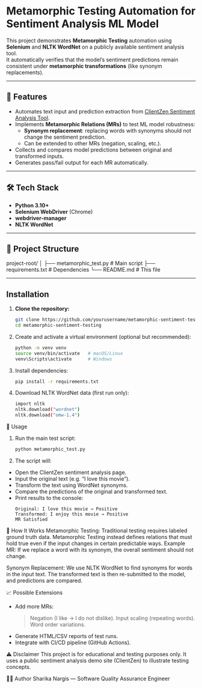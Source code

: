 # Metamorphic Testing Automation for Sentiment Analysis ML Model  

This project demonstrates **Metamorphic Testing** automation using **Selenium** and **NLTK WordNet** on a publicly available sentiment analysis tool.  
It automatically verifies that the model’s sentiment predictions remain consistent under **metamorphic transformations** (like synonym replacements).

---

## 🚀 Features  
- Automates text input and prediction extraction from [ClientZen Sentiment Analysis Tool](https://www.clientzen.io/sentiment-analysis-tool).  
- Implements **Metamorphic Relations (MRs)** to test ML model robustness:
  - **Synonym replacement**: replacing words with synonyms should not change the sentiment prediction.
  - Can be extended to other MRs (negation, scaling, etc.).
- Collects and compares model predictions between original and transformed inputs.
- Generates pass/fail output for each MR automatically.

---

## 🛠️ Tech Stack  
- **Python 3.10+**
- **Selenium WebDriver** (Chrome)
- **webdriver-manager**
- **NLTK WordNet**

---

## 📂 Project Structure  
project-root/
│
├── metamorphic_test.py # Main script
├── requirements.txt # Dependencies
└── README.md # This file


---

## Installation  

1. **Clone the repository:**
   ```bash
   git clone https://github.com/yourusername/metamorphic-sentiment-testing.git
   cd metamorphic-sentiment-testing

2. Create and activate a virtual environment (optional but recommended):
   ```bash
   python -m venv venv
   source venv/bin/activate   # macOS/Linux
   venv\Scripts\activate      # Windows

3. Install dependencies:
   ```bash
   pip install -r requirements.txt

4. Download NLTK WordNet data (first run only):
   ```bash
   import nltk
   nltk.download("wordnet")
   nltk.download("omw-1.4")

📝 Usage
1. Run the main test script:
   ```bash
   python metamorphic_test.py

2. The script will:
- Open the ClientZen sentiment analysis page.
- Input the original text (e.g. “I love this movie”).
- Transform the text using WordNet synonyms.
- Compare the predictions of the original and transformed text.
- Print results to the console:
   ```text
   Original: I love this movie → Positive
   Transformed: I enjoy this movie → Positive
   MR Satisfied

🧠 How It Works
Metamorphic Testing:
Traditional testing requires labeled ground truth data. Metamorphic Testing instead defines relations that must hold true even if the input changes in certain predictable ways.
Example MR: If we replace a word with its synonym, the overall sentiment should not change.

Synonym Replacement:
We use NLTK WordNet to find synonyms for words in the input text.
The transformed text is then re-submitted to the model, and predictions are compared.

📈 Possible Extensions
- Add more MRs:
  > Negation (I like → I do not dislike).
  > Input scaling (repeating words).
  > Word order variations.
- Generate HTML/CSV reports of test runs.
- Integrate with CI/CD pipeline (GitHub Actions).

⚠️ Disclaimer
This project is for educational and testing purposes only. It uses a public sentiment analysis demo site (ClientZen) to illustrate testing concepts.

🧑‍💻 Author
Sharika Nargis — Software Quality Assurance Engineer
